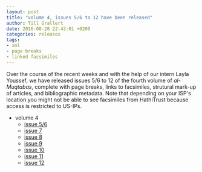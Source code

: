 ```yaml
---
layout: post
title: "volume 4, issues 5/6 to 12 have been released"
author: Till Grallert
date: 2016-08-28 22:43:01 +0200
categories: releases
tags:
- xml
- page breaks
- linked facsimiles
---
```


Over the course of the recent weeks and with the help of our intern Layla Youssef, we have released issues 5/6 to 12 of the fourth volume of *al-Muqtabas*, complete with page breaks, links to facsimiles, strutural mark-up of articles, and bibliographic metadata. Note that depending on your ISP's location you might not be able to see facsimiles from HathiTrust because access is restricted to US-IPs.

- volume 4
    + [issue 5/6](https://rawgit.com/tillgrallert/digital-muqtabas/master/xml/oclc_4770057679-i_41.TEIP5.xml)
    + [issue 7](https://rawgit.com/tillgrallert/digital-muqtabas/master/xml/oclc_4770057679-i_42.TEIP5.xml)
    + [issue 8](https://rawgit.com/tillgrallert/digital-muqtabas/master/xml/oclc_4770057679-i_43.TEIP5.xml)
    + [issue 9](https://rawgit.com/tillgrallert/digital-muqtabas/master/xml/oclc_4770057679-i_44.TEIP5.xml)
    + [issue 10](https://rawgit.com/tillgrallert/digital-muqtabas/master/xml/oclc_4770057679-i_45.TEIP5.xml)
    + [issue 11](https://rawgit.com/tillgrallert/digital-muqtabas/master/xml/oclc_4770057679-i_46.TEIP5.xml)
    + [issue 12](https://rawgit.com/tillgrallert/digital-muqtabas/master/xml/oclc_4770057679-i_47.TEIP5.xml)